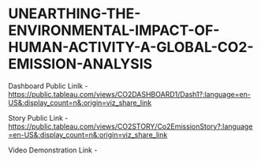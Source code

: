 # UNEARTHING-THE-ENVIRONMENTAL-IMPACT-OF-HUMAN-ACTIVITY-A-GLOBAL-CO2-EMISSION-ANALYSIS


Dashboard Public Linlk -https://public.tableau.com/views/CO2DASHBOARD1/Dash1?:language=en-US&:display_count=n&:origin=viz_share_link

Story Public Link - https://public.tableau.com/views/CO2STORY/Co2EmissionStory?:language=en-US&:display_count=n&:origin=viz_share_link

Video Demonstration Link -
